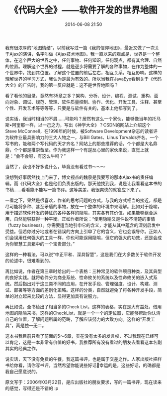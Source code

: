 ﻿---
layout: post
title:  "《代码大全》——软件开发的世界地图"
date:   2014-06-08 21:50
categories: Thinking IT
tags: BookReview
---

我有很浓厚的“地图情结”，以前我写过一篇《我的信仰地图》，最近又做了一次关于Ajax的演讲，名字叫做《Ajax技术地图》。我一直以来的观点是，世界是一个整体，在这个巨大的世界之中，任何事物、任何知识，任何观点，都有其合理、自然的位置。理解这个世界的过程，就是逐步将需要了解的各种事物，在作为整体的一个世界中，找到其位置。了解这个位置的前后左右，相互关系，相互影响。这样的理解世界的学习方式，我认为是最为有效的。所以当我在JavaEye看到关于《代码大全》的广告时，我的第一反应就是：这不是世界地图吗？
 
看了看他的目录，竟然有35章之多？架构、分析、设计、编程、测试、重构、面向对象、调试、规范、管理、软件质量控制、协作、优化、开发工具、注释、甚至个性、开发艺术等等等等，只要是与软件有关的，基本上他都写到了。
 
说实话，我当时相当的不屑……可能吗？居然有这么一个家伙，能够像当年的托马斯•阿奎那一样，以一己之力，写出《神学大全》？CSDN的网站上介绍这个Steve McConnell，在1998年的时候，被Software Development杂志的读者评为软件业最具影响力的三大人物之一，与Bill Gates、Linus Torvalds齐名。一个写书的，能和两个写代码的天才齐名？网站上的那些推荐的话，个个都是大名鼎鼎，个个都是推崇备至。作为我这样一个有逆反心里的家伙来说，直觉上就是：“会不会呀，有这么牛吗？”
 
当然了，我也不好多说什么，毕竟没有看过书～～～
 
没想到好事居然找上门来了，博文视点的魏泉是我要写的那本Ajax书的责任编辑。而《代码大全》也是他们负责出版的。那天他找到我，说是让我看看这本书的书稿……看看能不能写一篇书评。这等美差，我很爽快的就答应下来了。
 
一看之下，果然是很喜欢，作者的思考问题的方式，与我的方式相当的接近，都是尽可能将多种、甚至矛盾的事物，放在一个整体的环境中来理解。比如对于隐喻，用于描述软件开发的特征的各种各样的隐喻，其实各有其价值，如果能够组合运用，自然能够获得一种平衡。正如作者所说：“使用隐喻又是件说不清楚的事情（fuzzy business）。你需要适当地引申它的含义，才能从其中蕴含的深刻启发中受益。但若你过分地或者在错误的方向上引申了它的含义，它也会误导你。正如人们会误用任何强大的工具一样，你也可能误用隐喻，但它的强大的功效，还是会成为你智慧工具箱中的一个宝贵部分。”
 
这样的一种看法，可以说“中正平和、深具智慧”，这是我们在大多数关于软件开发的论述中，很难看到的。
 
再比如说，作者在第三章时给出的一个表格：三种常见的软件项目种类，及其典型的良好实践。就将软件分为商业系统、性命攸关的系统以及性命攸关的嵌入式系统。然后指出对于这三类不同的应用，在开发手段、管理强度、设计、构建、测试、部署等等方面的差别化策略。这样的分类，自然就避免了将各种开发手段，简单的对立起来比较的方法，显得更加具有说服力。
 
再比如说，全书给出了相当多的Check List，这样的表格，实在是大有益处，借用地图的隐喻来书，这样的CheckList，就是一个一个的定位器，它能够帮助你认清自己的位置，了解问题所属的范畴，了解应该努力的大致方向。这样的“开发工具”，真是独一无二。
 
这本书我目前只看了前面的5～6章，实在没有太多的发言权，不过我现在已经可以肯定，这是一本非常有价值的好书，我推荐所有没有看过的朋友去看看这本名副其实的经典之作。
 
说实话，天下没有免费的午餐，我这篇书评，也是属于交差之作。人家出版社把样书给你看，请你写书评，当然希望你能说些好话幸运的是，这些好话，的确都是我自己愿意说的。

原文写于：2006年03月22日，是应出版社的朋友要求，写的一篇书评，现在读来的感觉，写得还是不错的 :p